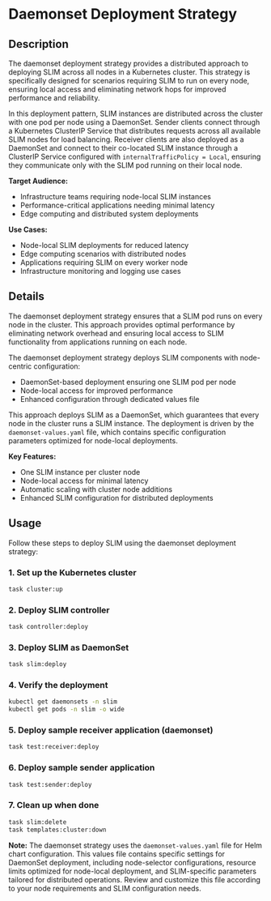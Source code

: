 # Daemonset Deployment Strategy

## Description

The daemonset deployment strategy provides a distributed approach to deploying SLIM across all nodes in a Kubernetes cluster. This strategy is specifically designed for scenarios requiring SLIM to run on every node, ensuring local access and eliminating network hops for improved performance and reliability.

In this deployment pattern, SLIM instances are distributed across the cluster with one pod per node using a DaemonSet. Sender clients connect through a Kubernetes ClusterIP Service that distributes requests across all available SLIM nodes for load balancing. Receiver clients are also deployed as a DaemonSet and connect to their co-located SLIM instance through a ClusterIP Service configured with `internalTrafficPolicy = Local`, ensuring they communicate only with the SLIM pod running on their local node.

**Target Audience:**
- Infrastructure teams requiring node-local SLIM instances
- Performance-critical applications needing minimal latency
- Edge computing and distributed system deployments

**Use Cases:**
- Node-local SLIM deployments for reduced latency
- Edge computing scenarios with distributed nodes
- Applications requiring SLIM on every worker node
- Infrastructure monitoring and logging use cases

## Details

The daemonset deployment strategy ensures that a SLIM pod runs on every node in the cluster. This approach provides optimal performance by eliminating network overhead and ensuring local access to SLIM functionality from applications running on each node.

The daemonset deployment strategy deploys SLIM components with node-centric configuration:
- DaemonSet-based deployment ensuring one SLIM pod per node
- Node-local access for improved performance
- Enhanced configuration through dedicated values file

This approach deploys SLIM as a DaemonSet, which guarantees that every node in the cluster runs a SLIM instance. The deployment is driven by the `daemonset-values.yaml` file, which contains specific configuration parameters optimized for node-local deployments.

**Key Features:**
- One SLIM instance per cluster node
- Node-local access for minimal latency
- Automatic scaling with cluster node additions
- Enhanced SLIM configuration for distributed deployments

## Usage

Follow these steps to deploy SLIM using the daemonset deployment strategy:

### 1. Set up the Kubernetes cluster
```bash
task cluster:up
```

### 2. Deploy SLIM controller
```bash
task controller:deploy
```

### 3. Deploy SLIM as DaemonSet
```bash
task slim:deploy
```

### 4. Verify the deployment
```bash
kubectl get daemonsets -n slim
kubectl get pods -n slim -o wide
```

### 5. Deploy sample receiver application (daemonset)
```bash
task test:receiver:deploy
```

### 6. Deploy sample sender application
```bash
task test:sender:deploy
```

### 7. Clean up when done
```bash
task slim:delete
task templates:cluster:down
```

**Note:** The daemonset strategy uses the `daemonset-values.yaml` file for Helm chart configuration. This values file contains specific settings for DaemonSet deployment, including node-selector configurations, resource limits optimized for node-local deployment, and SLIM-specific parameters tailored for distributed operations. Review and customize this file according to your node requirements and SLIM configuration needs.